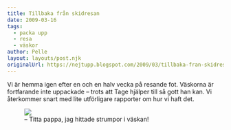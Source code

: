 ```yaml
---
title: Tillbaka från skidresan
date: 2009-03-16
tags: 
  - packa upp
  - resa
  - väskor	
author: Pelle
layout: layouts/post.njk
originalUrl: https://nejtupp.blogspot.com/2009/03/tillbaka-fran-skidresan.html
---
```


Vi är hemma igen efter en och en halv vecka på resande fot. Väskorna är fortfarande inte uppackade – trots att Tage hjälper till så gott han kan. Vi återkommer snart med lite utförligare rapporter om hur vi haft det.

<figure>
	<img src="../../../img/2009/03/_MG_1607_1024pix.jpg">
	<figcaption>– Titta pappa, jag hittade strumpor i väskan!</figcaption>
</figure>